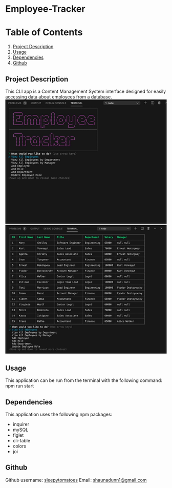 # Employee-Tracker

# Table of Contents
1. [Project Description](#description)
2. [Usage](#usage)
3. [Dependencies](#dependencies)
4. [Github](#gitcontact)

## Project Description <a name="description"></a>
This CLI app is a Content Management System interface designed for easily accessing data about employees from a database.
![screenshot1](/images/employeetracker.jpeg) 
![screenshot2](/images/employeetracker2.jpeg)

## Usage <a name="usage"></a>
This application can be run from the terminal with the following command:
npm run start

## Dependencies <a name="dependencies"></a>
This application uses the following npm packages:
- inquirer 
- mySQL 
- figlet 
- cli-table
- colors 
- joi

## Github <a name="gitcontact"></a>
Github username: [sleepytomatoes](https://github.com/sleepytomatoes) 
Email: shaunadunn1@gmail.com